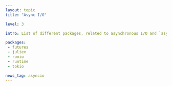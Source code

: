 ```yaml
---
layout: topic
title: "Async I/O"

level: 3

intro: List of different packages, related to asynchronous I/O and `async/await`

packages:
 - futures
 - juliex
 - romio
 - runtime
 - tokio

news_tag: asyncio
---
```

